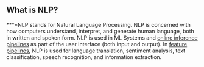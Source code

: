 **What is NLP?**
----------------

**‍**NLP stands for Natural Language Processing. NLP is concerned with how computers understand, interpret, and generate human language, both in written and spoken form. NLP is used in ML Systems and [online inference pipelines](https://www.hopsworks.ai/dictionary/online-inference-pipeline) as part of the user interface (both input and output). In [feature pipelines](https://www.hopsworks.ai/dictionary/feature-pipeline), NLP is used for language translation, sentiment analysis, text classification, speech recognition, and information extraction.

